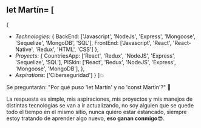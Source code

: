 ## let Martín= [
  {
  * _Technologies_: {
      BackEnd: ['Javascript', 'NodeJs', 'Express', 'Mongoose', 'Sequelize', 'MongoDB', 'SQL'],
      FrontEnd: ['Javascript', 'React', 'React-Native', 'Redux', 'HTML', 'CSS']
    },
  * _Proyects_: {
      CountriesApp: ['React', 'Redux', 'NodeJS', 'Express', 'Sequelize', 'SQL'],
      PISkin: ['React', 'Redux', 'NodeJS', 'Express', 'Mongoose', 'MongoDB'], <!-- En proceso -->
    },
  * _Aspirations_: ['Ciberseguridad']
}
]:boom:

Se preguntarán: "Por qué puso 'let Martín' y no 'const Martín'?" :monocle_face:

La respuesta es simple, mis aspiraciones, mis proyectos y mis manejos de distintas tecnologías se van a ir actualizando, no soy alguien que se quede 
todo el tiempo en el mismo sitio, nunca quiero estar estancado, siempre estoy tratando de aprender algo nuevo, **eso ganan conmigo**:sunglasses:.
